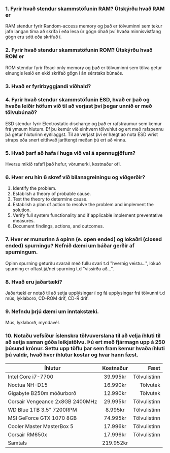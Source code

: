 ### 1. Fyrir hvað stendur skammstöfunin RAM? Útskýrðu hvað RAM er

RAM stendur fyrir Random-access memory og það er tölvuminni sem tekur jafn langan tíma að skrifa í eða lesa úr gögn óhað því hvaða minnisvistfang gögn eru sótt eða skrifuð í.

### 2. Fyrir hvað stendur skammstöfunin ROM? Útskýrðu hvað ROM er

ROM stendur fyrir Read-only memory og það er tölvuminni sem tölva getur einungis lesið en ekki skrifað gögn í án sérstaks búnaðs.

### 3. Hvað er fyrirbyggjandi viðhald?

### 4. Fyrir hvað stendur skammstöfunin ESD, hvað er það og hvaða leiðir höfum við til að verjast því þegar unnið er með tölvubúnað?

ESD stendur fyrir Electrostatic discharge og það er rafstraumur sem kemur frá ymsum hlutum. Ef þu kemúr við einhvern tölvuhlut og ert með rafspennu þá getur hluturinn eyðilaggst. Til að verjast því er hægt að nota ESD wrist straps eða snert eitthvað jarðtengt meðan þú ert að vinna.

### 5. Hvað þarf að hafa í huga við val á spennugjöfum?

Hversu mikið rafafl það hefur, vörumerki, kostnaður ofl.

### 6. Hver eru hin 6 skref við bilanagreiningu og viðgerðir?

1. Identify the problem.
2. Establish a theory of probable cause.
3. Test the theory to determine cause.
4. Establish a plan of action to resolve the problem and implement the solution.
5. Verify full system functionality and if applicable implement preventative measures.
6. Document findings, actions, and outcomes.

### 7. Hver er munurinn á opinn (e. open ended) og lokaðri (closed ended) spurningu? Nefnið dæmi um báðar gerðir af spurningum.

Opinn spurning geturðu svarað með fullu svari t.d "hvernig veistu...", lokuð spurning er oftast já/nei spurning t.d "vissirðu að...".

### 8. Hvað eru jaðartæki?

Jaðartæki er notað til að setja upplýsingar í og fá upplysingar frá tölvunni t.d mús, lyklaborð, CD-ROM drif, CD-R drif.

### 9. Nefndu þrjú dæmi um inntakstæki.

Mús, lyklaborð, myndavél.

### 10. Notaðu vefsíður íslenskra tölvuverslana til að velja íhluti til að setja saman góða leikjatölvu. Þú ert með fjármagn upp á 250 þúsund krónur. Settu upp töflu þar sem fram kemur hvaða íhluti þú valdir, hvað hver íhlutur kostar og hvar hann fæst.

| Íhlutur        | Kostnaður           | Fæst  |
| -------------  |:-------------:      | -----:|
| Intel Core i7-7700 | 39.995kr        |Tölvulistinn |
| Noctua NH-D15  | 16.990kr            |Tölvutek |
| Gigabyte B250m móðurborð  | 12.990kr |Tölvutek |
| Corsair Vengeance 2x8GB 2400MHz      | 29.995kr|Tölvulistinn |
| WD Blue 1TB 3.5" 7200RPM       | 8.995kr            | Tölvulistinn |
| MSI GeForce GTX 1070 8GB | 74.995kr           | Tölvulistinn |
| Cooler Master MasterBox 5       | 17.996kr       | Tölvulistinn |
| Corsair RM650x       | 17.996kr            | Tölvulistinn |
| Samtals| 219.952kr ||